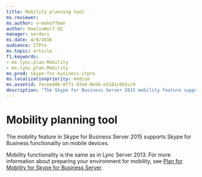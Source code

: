 ```yaml
---
title: Mobility planning tool
ms.reviewer: 
ms.author: v-mahoffman
author: HowlinWolf-92
manager: serdars
ms.date: 4/8/2016
audience: ITPro
ms.topic: article
f1.keywords:
- ms.lync.plan.Mobility
- ms.lync.plan.Mobility
ms.prod: skype-for-business-itpro
ms.localizationpriority: medium
ms.assetid: feceed86-0f71-47e4-8e56-e5181c6b5cc9
description: "The Skype for Business Server 2015 mobility feature supports functionality on mobile devices."
---
```


# Mobility planning tool
 
The mobility feature in Skype for Business Server 2015 supports Skype for Business functionality on mobile devices.
  
Mobility functionality is the same as in Lync Server 2013. For more information about preparing your environment for mobility, see [Plan for Mobility for Skype for Business Server](../../plan-your-deployment/mobility.md).
